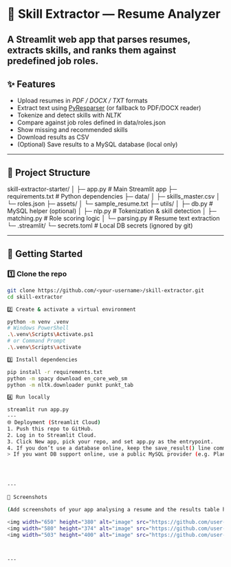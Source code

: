 
# 🧠 Skill Extractor — Resume Analyzer

A Streamlit web app that parses resumes, extracts skills, and ranks them against predefined job roles.
---
## ✨ Features
- Upload resumes in *PDF / DOCX / TXT* formats  
- Extract text using [PyResparser](https://github.com/OmkarPathak/pyresparser) (or fallback to PDF/DOCX reader)  
- Tokenize and detect skills with *NLTK*  
- Compare against job roles defined in data/roles.json  
- Show missing and recommended skills  
- Download results as CSV  
- (Optional) Save results to a MySQL database (local only)

---

## 📂 Project Structure

skill-extractor-starter/ │ ├─ app.py                # Main Streamlit app ├─ requirements.txt      # Python dependencies ├─ data/ │   ├─ skills_master.csv │   └─ roles.json ├─ assets/ │   └─ sample_resume.txt ├─ utils/ │   ├─ db.py             # MySQL helper (optional) │   ├─ nlp.py            # Tokenization & skill detection │   ├─ matching.py       # Role scoring logic │   └─ parsing.py        # Resume text extraction └─ .streamlit/ └─ secrets.toml      # Local DB secrets (ignored by git)

---
## 🚀 Getting Started

### 1️⃣ Clone the repo
```bash
git clone https://github.com/<your-username>/skill-extractor.git
cd skill-extractor

2️⃣ Create & activate a virtual environment

python -m venv .venv
# Windows PowerShell
.\.venv\Scripts\Activate.ps1
# or Command Prompt
.\.venv\Scripts\activate

3️⃣ Install dependencies

pip install -r requirements.txt
python -m spacy download en_core_web_sm
python -m nltk.downloader punkt punkt_tab

4️⃣ Run locally

streamlit run app.py
---
🌐 Deployment (Streamlit Cloud)
1. Push this repo to GitHub.
2. Log in to Streamlit Cloud.
3. Click New app, pick your repo, and set app.py as the entrypoint.
4. If you don’t use a database online, keep the save_result() line commented out.
> If you want DB support online, use a public MySQL provider (e.g. PlanetScale) and add credentials in the app’s Secrets.




---

📸 Screenshots

(Add screenshots of your app analysing a resume and the results table here)

<img width="650" height="380" alt="image" src="https://github.com/user-attachments/assets/be429532-6db1-49b8-ac25-92b67fc7072f" />
<img width="580" height="374" alt="image" src="https://github.com/user-attachments/assets/25069eab-3de3-459b-831e-8b90d21d45be" />
<img width="503" height="400" alt="image" src="https://github.com/user-attachments/assets/87cb4225-530e-4689-b522-12256d780c5c" />



---

